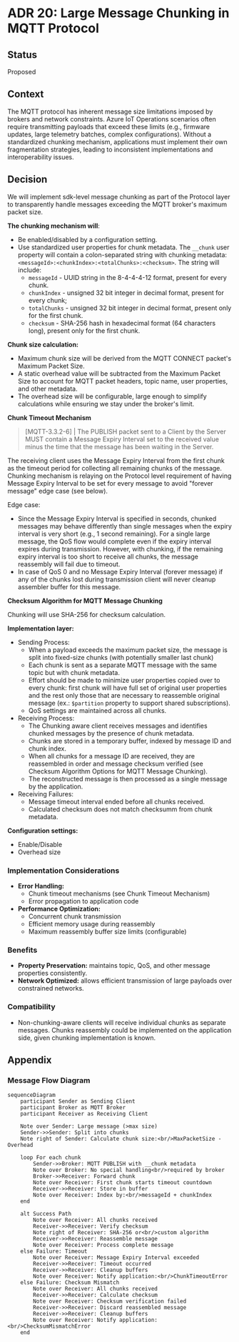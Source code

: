 ﻿# ADR 20: Large Message Chunking in MQTT Protocol

## Status

Proposed

## Context

The MQTT protocol has inherent message size limitations imposed by brokers and network constraints. Azure IoT Operations scenarios often require transmitting payloads that exceed these limits (e.g., firmware updates, large telemetry batches, complex configurations). Without a standardized chunking mechanism, applications must implement their own fragmentation strategies, leading to inconsistent implementations and interoperability issues.

## Decision

We will implement sdk-level message chunking as part of the Protocol layer to transparently handle messages exceeding the MQTT broker's maximum packet size.

**The chunking mechanism will**:

- Be enabled/disabled by a configuration setting.
- Use standardized user properties for chunk metadata. The `__chunk` user property will contain a colon-separated string with chunking metadata: ```<messageId>:<chunkIndex>:<totalChunks>:<checksum>```. The string will include:
  - `messageId` - UUID string in the 8-4-4-4-12 format, present for every chunk.
  - `chunkIndex` - unsigned 32 bit integer in decimal format, present for every chunk;
  - `totalChunks` - unsigned 32 bit integer in decimal format, present only for the first chunk.
  - `checksum` - SHA-256 hash in hexadecimal format (64 characters long), present only for the first chunk.

**Chunk size calculation:**

- Maximum chunk size will be derived from the MQTT CONNECT packet's Maximum Packet Size.
- A static overhead value will be subtracted from the Maximum Packet Size to account for MQTT packet headers, topic name, user properties, and other metadata.
- The overhead size will be configurable, large enough to simplify calculations while ensuring we stay under the broker's limit.

**Chunk Timeout Mechanism**

> [MQTT-3.3.2-6] | The PUBLISH packet sent to a Client by the Server MUST contain a Message Expiry Interval set to the received value minus the time that the message has been waiting in the Server.

The receiving client uses the Message Expiry Interval from the first chunk as the timeout period for collecting all remaining chunks of the message. Chunking mechanism is relaying on the Protocol level requirement of having Message Expiry Interval to be set for every message to avoid "forever message" edge case (see below).

Edge case:
- Since the Message Expiry Interval is specified in seconds, chunked messages may behave differently than single messages when the expiry interval is very short (e.g., 1 second remaining). For a single large message, the QoS flow would complete even if the expiry interval expires during transmission. However, with chunking, if the remaining expiry interval is too short to receive all chunks, the message reassembly will fail due to timeout.
- In case of QoS 0 and no Message Expiry Interval (forever message) if any of the chunks lost during transmission client will never cleanup assembler buffer for this message.

**Checksum Algorithm for MQTT Message Chunking**

Chunking will use SHA-256 for checksum calculation.

**Implementation layer:**

- Sending Process:
  - When a payload exceeds the maximum packet size, the message is split into fixed-size chunks (with potentially smaller last chunk)
  - Each chunk is sent as a separate MQTT message with the same topic but with chunk metadata.
  - Effort should be made to minimize user properties copied over to every chunk: first chunk will have full set of original user properties and the rest only those that are necessary to reassemble original message (ex.: ```$partition``` property to support shared subscriptions).
  - QoS settings are maintained across all chunks.
- Receiving Process:
  - The Chunking aware client receives messages and identifies chunked messages by the presence of chunk metadata.
  - Chunks are stored in a temporary buffer, indexed by message ID and chunk index.
  - When all chunks for a message ID are received, they are reassembled in order and message checksum verified (see Checksum Algorithm Options for MQTT Message Chunking).
  - The reconstructed message is then processed as a single message by the application.
- Receiving Failures:
  - Message timeout interval ended before all chunks received.
  - Calculated checksum does not match checksumm from chunk metadata.

**Configuration settings:**
- Enable/Disable
- Overhead size

### Implementation Considerations

- **Error Handling:**
  - Chunk timeout mechanisms (see Chunk Timeout Mechanism)
  - Error propagation to application code
- **Performance Optimization:**
  - Concurrent chunk transmission
  - Efficient memory usage during reassembly
  - Maximum reassembly buffer size limits (configurable)

### Benefits

- **Property Preservation:** maintains topic, QoS, and other message properties consistently.
- **Network Optimized:** allows efficient transmission of large payloads over constrained networks.

### Compatibility

- Non-chunking-aware clients will receive individual chunks as separate messages. Chunks reassembly could be implemented on the application side, given chunking implementation is known.

## Appendix

### Message Flow Diagram

```mermaid
sequenceDiagram
    participant Sender as Sending Client
    participant Broker as MQTT Broker
    participant Receiver as Receiving Client

    Note over Sender: Large message (>max size)
    Sender->>Sender: Split into chunks
    Note right of Sender: Calculate chunk size:<br/>MaxPacketSize - Overhead

    loop For each chunk
        Sender->>Broker: MQTT PUBLISH with __chunk metadata
        Note over Broker: No special handling<br/>required by broker
        Broker->>Receiver: Forward chunk
        Note over Receiver: First chunk starts timeout countdown
        Receiver->>Receiver: Store in buffer
        Note over Receiver: Index by:<br/>messageId + chunkIndex
    end

    alt Success Path
        Note over Receiver: All chunks received
        Receiver->>Receiver: Verify checksum
        Note right of Receiver: SHA-256 or<br/>custom algorithm
        Receiver->>Receiver: Reassemble message
        Note over Receiver: Process complete message
    else Failure: Timeout
        Note over Receiver: Message Expiry Interval exceeded
        Receiver->>Receiver: Timeout occurred
        Receiver->>Receiver: Cleanup buffers
        Note over Receiver: Notify application:<br/>ChunkTimeoutError
    else Failure: Checksum Mismatch
        Note over Receiver: All chunks received
        Receiver->>Receiver: Calculate checksum
        Note over Receiver: Checksum verification failed
        Receiver->>Receiver: Discard reassembled message
        Receiver->>Receiver: Cleanup buffers
        Note over Receiver: Notify application:<br/>ChecksumMismatchError
    end
```
